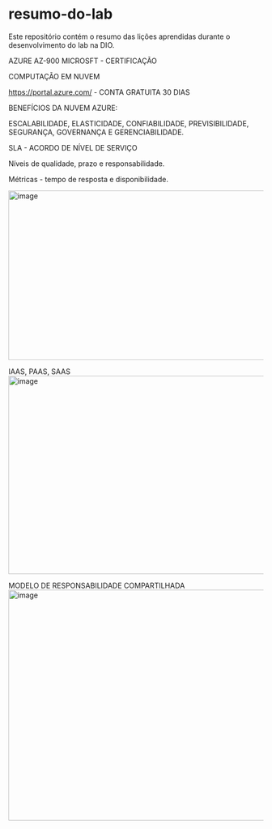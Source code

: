 # resumo-do-lab
Este repositório contém o resumo das lições aprendidas durante o desenvolvimento do lab na DIO.

AZURE AZ-900 MICROSFT - CERTIFICAÇÃO

COMPUTAÇÃO EM NUVEM

https://portal.azure.com/ - CONTA GRATUITA 30 DIAS

BENEFÍCIOS DA NUVEM AZURE: 

ESCALABILIDADE, ELASTICIDADE, CONFIABILIDADE, PREVISIBILIDADE, SEGURANÇA, GOVERNANÇA E GERENCIABILIDADE.

SLA - ACORDO DE NÍVEL DE SERVIÇO

Níveis de qualidade, prazo e responsabilidade.

Métricas - tempo de resposta e disponibilidade.

<img width="1235" height="335" alt="image" src="https://github.com/user-attachments/assets/f392bd3e-e678-496f-b620-e8def7e87e4a" />



IAAS, PAAS, SAAS
<img width="1084" height="392" alt="image" src="https://github.com/user-attachments/assets/d218bb9a-5373-4a20-9076-7cbec1a73a3c" />



MODELO DE RESPONSABILIDADE COMPARTILHADA
<img width="825" height="456" alt="image" src="https://github.com/user-attachments/assets/91049f29-a96c-4c3a-ba74-723dfb9c5fa1" />

